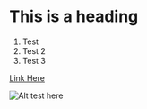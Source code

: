 # This is a heading

1. Test
2. Test 2
3. Test 3

[Link Here](www.squarespace.com)

![Alt test here](https://unsplash.com/photos/atUjuLuFEcc)
